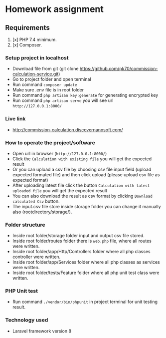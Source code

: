 # Homework assignment
## Requirements
1. [x] PHP 7.4 minimum.
2. [x] Composer.

### Setup project in localhost
- Download file from git (git clone https://github.com/pk70/commission-calculation-service.git)
- Go to project folder and open terminal
- Run command `composer update`
- Make sure .env file is in root folder
- Run command `php artisan key:generate` for generating encrypted key
- Run command `php artisan serve` you will see url `http://127.0.0.1:8000/`

### Live link
- http://commission-calculation.discovernanosoft.com/

### How to operate the project/software
- Open url in browser (`http://127.0.0.1:8000/`)
- Click the `Calculation with existing file` you will get the expected result
- Or you can upload a csv file by choosing csv file input field (upload expected formated file) and then click upload (please upload csv file as expected format)
- After uploading latest file click the button `Calculation with latest uploaded file` you will get the expected result
- You can also download the result as csv format by clicking `Download calculated Csv` button.
- The input.csv file store inside storage folder you can change it manually also (rootdirectory/storage/).

### Folder structure
- Inside root folder/storage folder input and output csv file stored.
- Inside root folder/routes folder there is `web.php` file, where all routes were written.
- Inside root folder/app/Http/Controllers folder where all php classes controller were written.
- Inside root folder/app/Services folder where all php classes as services were written.
- Inside root folder/tests/Feature folder where all php unit test class were written.

### PHP Unit test
- Run command  `./vendor/bin/phpunit` in project terminal for unit testing result.


### Technology used
- Laravel framework version 8

